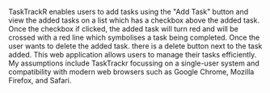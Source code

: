 TaskTrackR enables users to add tasks using the "Add Task" button and view the added tasks on a list which has a checkbox above the added task. Once the checkbox if clicked, the added task will turn red and will be crossed with a red line which symbolises a task being completed. Once the user wants to delete the added task. there is a delete button next to the task added. This web application allows users to manage their tasks efficiently.
My assumptions include TaskTrackr focussing on a single-user system and compatibility with modern web browsers such as Google Chrome, Mozilla Firefox, and Safari. 
